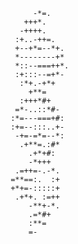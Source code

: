                                                    
                        -*=.                       
                      +++*.                        
                     -++++.                        
                    :+..-++=.                      
                    +--+*=--*+.                    
                    *--------+*                    
                    *::--===++*.                   
                    :+:::--=+*-                    
                     :*+.-+*+                      
                       +**=                        
                     :+++*#+                       
                    =*-..::*#-                     
                   :*=---===+#:                    
                   :+=--:::..+-                    
                    -+=-=*=--*:                    
                     .+**=.:#*                     
                       .+*+#:                      
                       -*+++                       
                    .=++=-.-*.                     
                   =**==:.  :+                     
                   +*+=-:::::+                     
                    .+*+. :=++                     
                       -**+-*.                     
                       .=*#+                       
                       :**=                        
                       =-                          
                                                   
